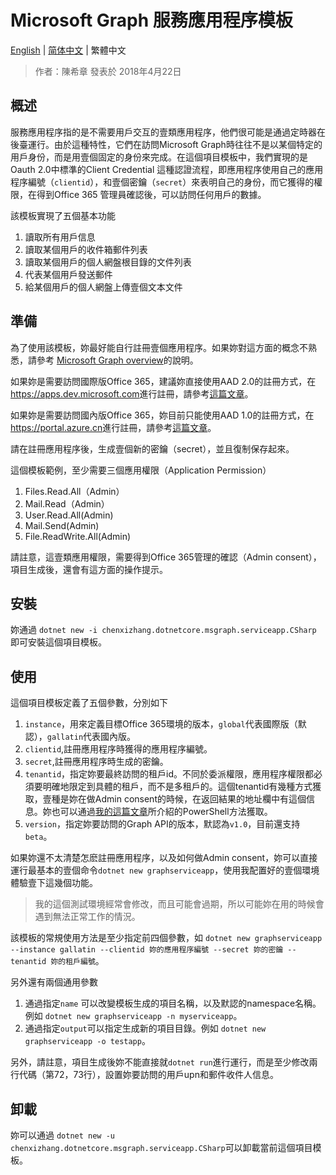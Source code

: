 # Microsoft Graph 服務應用程序模板

[English](https://github.com/chenxizhang/dotnetcore-office365dev-templates/blob/master/dotnetcore-graph-serviceapp/README.md) | [简体中文](https://github.com/chenxizhang/dotnetcore-office365dev-templates/blob/master/dotnetcore-graph-serviceapp/lang/zh-cn/README.md) | 繁體中文

> 作者：陳希章 發表於 2018年4月22日

## 概述

服務應用程序指的是不需要用戶交互的壹類應用程序，他們很可能是通過定時器在後臺運行。由於這種特性，它們在訪問Microsoft Graph時往往不是以某個特定的用戶身份，而是用壹個固定的身份來完成。在這個項目模板中，我們實現的是Oauth 2.0中標準的Client Credential 這種認證流程，即應用程序使用自己的應用程序編號（`clientid`），和壹個密鑰（`secret`）來表明自己的身份，而它獲得的權限，在得到Office 365 管理員確認後，可以訪問任何用戶的數據。

該模板實現了五個基本功能

1. 讀取所有用戶信息
1. 讀取某個用戶的收件箱郵件列表
1. 讀取某個用戶的個人網盤根目錄的文件列表
1. 代表某個用戶發送郵件
1. 給某個用戶的個人網盤上傳壹個文本文件

## 準備

為了使用該模板，妳最好能自行註冊壹個應用程序。如果妳對這方面的概念不熟悉，請參考 [Microsoft Graph overview](https://github.com/chenxizhang/office365dev/blob/master/docs/microsoftgraphoverview.md)的說明。

如果妳是需要訪問國際版Office 365，建議妳直接使用AAD 2.0的註冊方式，在<https://apps.dev.microsoft.com>進行註冊，請參考[這篇文章](https://github.com/chenxizhang/office365dev/blob/master/docs/applicationregisteration2.0.md)。

如果妳是需要訪問國內版Office 365，妳目前只能使用AAD 1.0的註冊方式，在<https://portal.azure.cn>進行註冊，請參考[這篇文章](https://github.com/chenxizhang/office365dev/blob/master/docs/applicationregisteration.md)。

請在註冊應用程序後，生成壹個新的密鑰（secret），並且復制保存起來。

這個模板範例，至少需要三個應用權限（Application Permission）

1. Files.Read.All（Admin）
1. Mail.Read（Admin）
1. User.Read.All(Admin)
1. Mail.Send(Admin)
1. File.ReadWrite.All(Admin)

請註意，這壹類應用權限，需要得到Office 365管理的確認（Admin consent），項目生成後，還會有這方面的操作提示。

## 安裝

妳通過 `dotnet new -i chenxizhang.dotnetcore.msgraph.serviceapp.CSharp` 即可安裝這個項目模板。

## 使用

這個項目模板定義了五個參數，分別如下

1. `instance`，用來定義目標Office 365環境的版本，`global`代表國際版（默認），`gallatin`代表國內版。
1. `clientid`,註冊應用程序時獲得的應用程序編號。
1. `secret`,註冊應用程序時生成的密鑰。
1. `tenantid`，指定妳要最終訪問的租戶id。不同於委派權限，應用程序權限都必須要明確地限定到具體的租戶，而不是多租戶的。這個tenantid有幾種方式獲取，壹種是妳在做Admin consent的時候，在返回結果的地址欄中有這個信息。妳也可以通過[我的這篇文章](http://www.cnblogs.com/chenxizhang/p/7904293.html)所介紹的PowerShell方法獲取。
1. `version`，指定妳要訪問的Graph API的版本，默認為`v1.0`，目前還支持`beta`。

如果妳還不太清楚怎麽註冊應用程序，以及如何做Admin consent，妳可以直接運行最基本的壹個命令`dotnet new graphserviceapp`，使用我配置好的壹個環境體驗壹下這幾個功能。
> 我的這個測試環境經常會修改，而且可能會過期，所以可能妳在用的時候會遇到無法正常工作的情況。

該模板的常規使用方法是至少指定前四個參數，如 `dotnet new graphserviceapp --instance gallatin --clientid 妳的應用程序編號 --secret 妳的密鑰 --tenantid 妳的租戶編號`。

另外還有兩個通用參數

1. 通過指定`name` 可以改變模板生成的項目名稱，以及默認的namespace名稱。例如 `dotnet new graphserviceapp -n myserviceapp`。
1. 通過指定`output`可以指定生成新的項目目錄。例如 `dotnet new graphserviceapp -o testapp`。

另外，請註意，項目生成後妳不能直接就`dotnet run`進行運行，而是至少修改兩行代碼（第72，73行），設置妳要訪問的用戶upn和郵件收件人信息。

## 卸載

妳可以通過 `dotnet new -u chenxizhang.dotnetcore.msgraph.serviceapp.CSharp`可以卸載當前這個項目模板。